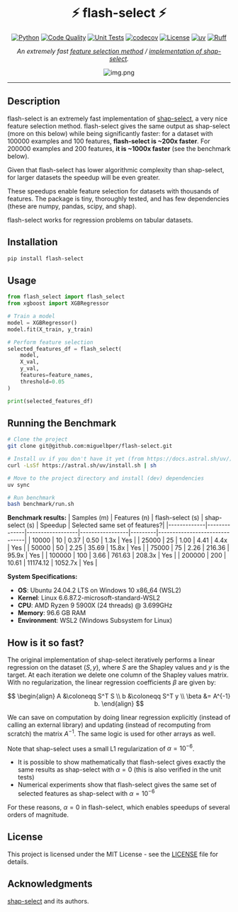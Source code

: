 <div align="center">

# ⚡ flash-select ⚡
[![Python](https://img.shields.io/badge/Python-3776ab?logo=python&logoColor=white)](https://www.python.org/)
[![Code Quality](https://github.com/miguelbper/flash-select/actions/workflows/code-quality.yaml/badge.svg)](https://github.com/miguelbper/flash-select/actions/workflows/code-quality.yaml)
[![Unit Tests](https://github.com/miguelbper/flash-select/actions/workflows/tests.yaml/badge.svg)](https://github.com/miguelbper/flash-select/actions/workflows/tests.yaml)
[![codecov](https://codecov.io/gh/miguelbper/flash-select/graph/badge.svg)](https://codecov.io/gh/miguelbper/flash-select)
[![License](https://img.shields.io/badge/License-MIT-green.svg?labelColor=gray)](LICENSE)
[![uv](https://img.shields.io/endpoint?url=https://raw.githubusercontent.com/astral-sh/uv/main/assets/badge/v0.json)](https://github.com/astral-sh/uv)
[![Ruff](https://img.shields.io/endpoint?url=https://raw.githubusercontent.com/astral-sh/ruff/main/assets/badge/v2.json)](https://github.com/astral-sh/ruff)

*An extremely fast <ins>feature selection method</ins> / <ins>implementation of [shap-select](https://github.com/transferwise/shap-select)</ins>.*

![img.png](img.png)

</div>

---

## Description
flash-select is an extremely fast implementation of [shap-select](https://github.com/transferwise/shap-select), a very nice feature selection method. flash-select gives the same output as shap-select (more on this below) while being significantly faster: for a dataset with 100000 examples and 100 features, **flash-select is ~200x faster**. For 200000 examples and 200 features, **it is ~1000x faster** (see the benchmark below).

Given that flash-select has lower algorithmic complexity than shap-select, for larger datasets the speedup will be even greater.

These speedups enable feature selection for datasets with thousands of features. The package is tiny, thoroughly tested, and has few dependencies (these are numpy, pandas, scipy, and shap).

flash-select works for regression problems on tabular datasets.

## Installation
```bash
pip install flash-select
```

## Usage
```python
from flash_select import flash_select
from xgboost import XGBRegressor

# Train a model
model = XGBRegressor()
model.fit(X_train, y_train)

# Perform feature selection
selected_features_df = flash_select(
    model,
    X_val,
    y_val,
    features=feature_names,
    threshold=0.05
)

print(selected_features_df)
```

## Running the Benchmark
```bash
# Clone the project
git clone git@github.com:miguelbper/flash-select.git

# Install uv if you don't have it yet (from https://docs.astral.sh/uv/)
curl -LsSf https://astral.sh/uv/install.sh | sh

# Move to the project directory and install (dev) dependencies
uv sync

# Run benchmark
bash benchmark/run.sh
```

**Benchmark results:**
| Samples (m) | Features (n) | flash-select (s) | shap-select (s) | Speedup | Selected same set of features?|
|-------------|--------------|------------------|-----------------|---------|-------------------------------|
| 10000       | 10           | 0.37             | 0.50            | 1.3x    | Yes                           |
| 25000       | 25           | 1.00             | 4.41            | 4.4x    | Yes                           |
| 50000       | 50           | 2.25             | 35.69           | 15.8x   | Yes                           |
| 75000       | 75           | 2.26             | 216.36          | 95.9x   | Yes                           |
| 100000      | 100          | 3.66             | 761.63          | 208.3x  | Yes                           |
| 200000      | 200          | 10.61            | 11174.12        | 1052.7x | Yes                           |

**System Specifications:**
- **OS**: Ubuntu 24.04.2 LTS on Windows 10 x86_64 (WSL2)
- **Kernel**: Linux 6.6.87.2-microsoft-standard-WSL2
- **CPU**: AMD Ryzen 9 5900X (24 threads) @ 3.699GHz
- **Memory**: 96.6 GB RAM
- **Environment**: WSL2 (Windows Subsystem for Linux)

## How is it so fast?
The original implementation of shap-select iteratively performs a linear regression on the dataset $(S, y)$, where $S$ are the Shapley values and $y$ is the target. At each iteration we delete one column of the Shapley values matrix. With no regularization, the linear regression coefficients $\beta$ are given by:

$$
    \begin{align}
    A &\coloneqq S^T S \\
    b &\coloneqq S^T y \\
    \beta &= A^{-1} b.
    \end{align}
$$

We can save on computation by doing linear regression explicitly (instead of calling an external library) and updating (instead of recomputing from scratch) the matrix $A^{-1}$. The same logic is used for other arrays as well.

Note that shap-select uses a small L1 regularization of $\alpha = 10^{-6}$.
- It is possible to show mathematically that flash-select gives exactly the same results as shap-select with $\alpha = 0$ (this is also verified in the unit tests)
- Numerical experiments show that flash-select gives the same set of selected features as shap-select with $\alpha = 10^{-6}$

For these reasons, $\alpha = 0$ in flash-select, which enables speedups of several orders of magnitude.

## License
This project is licensed under the MIT License - see the [LICENSE](LICENSE) file for details.

## Acknowledgments
[shap-select](https://github.com/transferwise/shap-select) and its authors.
